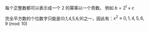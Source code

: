 每个正整数都可以表示成一个 2 的幂乘以一个奇数。
例如 $b=2^{t}\times c$

完全平方数的个位数字只能是(0,1,4,5,6,9)之一，因此有：$x^2 \equiv 0,1,4,5,6,9 \pmod{10}$
